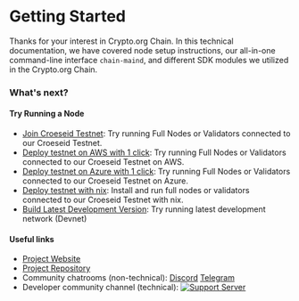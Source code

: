 # Getting Started

Thanks for your interest in Crypto.org Chain. In this technical documentation, we have covered node setup instructions, our all-in-one command-line interface `chain-maind`, and different SDK modules we utilized in the Crypto.org Chain.

### What's next?

#### Try Running a Node

- [Join Croeseid Testnet](./croeseid-testnet.md): Try running Full Nodes or Validators connected to our Croeseid Testnet.
- [Deploy testnet on AWS with 1 click](./testnet-aws-1click.md): Try running Full Nodes or Validators connected to our Croeseid Testnet on AWS.
- [Deploy testnet on Azure with 1 click](./testnet-azure-1click.md): Try running Full Nodes or Validators connected to our Croeseid Testnet on Azure.
- [Deploy testnet with nix](./croeseid-testnet-nix.md): Install and run full nodes or validators connected to our Croeseid Testnet with nix.
- [Build Latest Development Version](./local-devnet.md): Try running latest development network (Devnet)

#### Useful links
- [Project Website](http://chain.crypto.com/)
- [Project Repository](https://github.com/crypto-com/chain-main)
- Community chatrooms (non-technical): [Discord](https://discord.gg/nsp9JTC) [Telegram](https://t.me/CryptoComOfficial)
- Developer community channel (technical): [![Support Server](https://img.shields.io/discord/783264383978569728.svg?color=7289da&label=Crypto.com-Chain&logo=discord&style=flat-square)](https://discord.gg/pahqHz26q4)